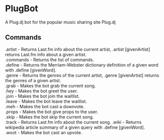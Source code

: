 PlugBot
=======

A Plug.dj bot for the popular music sharing site Plug.dj

Commands
--------

.artist - Returns Last.fm info about the current artist, .artist [givenArtist] returns Last.fm info about a given artist.  
.commands - Returns the list of commands.  
.define - Returns the Merriam-Webster dictionary definition of a given word with .define [givenWord].  
.genre - Returns the genres of the current artist, .genre [givenArtist] returns the genres of a given artist.  
.grab - Makes the bot grab the current song.  
.hey - Makes the bot greet the user.  
.join - Makes the bot join the waitlist.  
.leave - Makes the bot leave the waitlist.  
.meh - Makes the bot cast a downvote.  
.props - Makes the bot give props to the user.   
.skip - Makes the bot skip the current song.  
.track - Returns Last.fm info about the current song. 
.wiki - Returns wikipedia article summary of a given query with .define [givenWord].  
.woot - Makes the bot cast an upvote.  